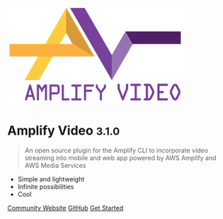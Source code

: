 ![logo](_media/logo.png)

# Amplify Video <small>3.1.0</small>

> An open source plugin for the Amplify CLI to incorporate video streaming into mobile and web app powered by AWS Amplify and AWS Media Services

- Simple and lightweight
- Infinite possibilities
- Cool

[Community Website](https://amplify-video-community.trackit.io)
[GitHub](https://github.com/awslabs/amplify-video)
[Get Started](#amplify-video)